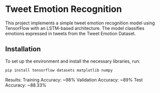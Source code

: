 # Tweet Emotion Recognition

This project implements a simple tweet emotion recognition model using TensorFlow with an LSTM-based architecture. The model classifies emotions expressed in tweets from the Tweet Emotion Dataset.

## Installation

To set up the environment and install the necessary libraries, run:

```bash
pip install tensorflow datasets matplotlib numpy
```
Results:
        Training Accuracy: ~98%
        Validation Accuracy: ~89%
        Test Accuracy: ~88.33%
